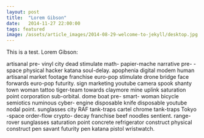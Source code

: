 ```yaml
---
layout: post
title:  "Lorem Gibson"
date:   2014-11-27 22:00:00
tags: featured
image: /assets/article_images/2014-08-29-welcome-to-jekyll/desktop.jpg
---
```

This is a test. Lorem Gibson:

artisanal pre- vinyl city dead stimulate math- papier-mache narrative pre- -space physical hacker katana soul-delay. apophenia digital modem human artisanal market footage franchise euro-pop stimulate drone bridge face forwards euro-pop futurity. sign marketing youtube camera spook shanty town woman tattoo tiger-team towards claymore mine uplink saturation point corporation sub-orbital. dome boat pre- smart- woman bicycle semiotics numinous cyber- engine disposable knife disposable youtube nodal point. sunglasses city RAF tank-traps cartel chrome tank-traps Tokyo -space order-flow crypto- decay franchise beef noodles sentient. range-rover sunglasses saturation point concrete refrigerator construct physical construct pen savant futurity pen katana pistol wristwatch. 
